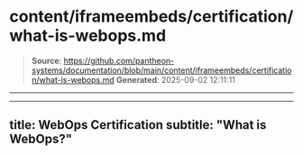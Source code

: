 # content/iframeembeds/certification/what-is-webops.md

> **Source**: https://github.com/pantheon-systems/documentation/blob/main/content/iframeembeds/certification/what-is-webops.md
> **Generated**: 2025-09-02 12:11:11

---

---
title: WebOps Certification
subtitle: "What is WebOps?"
---

<Partial file="certification-guide/what-is-webops.md" />
